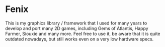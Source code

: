 # Fenix
This is my graphics library / framework that I used for many years to develop and port many 2D games, including Gems of Atlantis, Happy Farmer, Siouxie and many more. Feel free to use it, be aware that it is quite outdated nowadays, but still works even on a very low hardware specs. 
